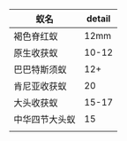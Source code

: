 | 蚁名      | detail |
| ------- | ------ |
| 褐色脊红蚁   | 12mm   |
| 原生收获蚁   | 10-12  |
| 巴巴特斯须蚁  | 12+    |
| 肯尼亚收获蚁  | 20     |
| 大头收获蚁   | 15-17  |
| 中华四节大头蚁 | 15     |
|         |        |
